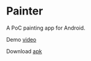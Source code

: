 Painter
=======

A PoC painting app for Android.

Demo [video](http://youtu.be/5oF3r9vVkeU)

Download [apk](https://github.com/jeremy-dowdall/Painter/raw/master/dist/painter-v0.0.2.apk)
